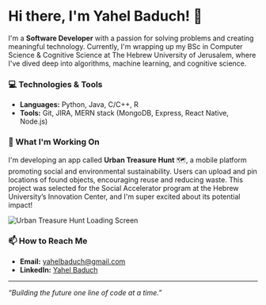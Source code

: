 # Hi there, I'm Yahel Baduch! 👋

I'm a **Software Developer** with a passion for solving problems and creating meaningful technology. Currently, I'm wrapping up my BSc in Computer Science & Cognitive Science at The Hebrew University of Jerusalem, where I've dived deep into algorithms, machine learning, and cognitive science.

### 💻 Technologies & Tools
- **Languages:** Python, Java, C/C++, R
- **Tools:** Git, JIRA, MERN stack (MongoDB, Express, React Native, Node.js)

### 🌱 What I'm Working On
I'm developing an app called **Urban Treasure Hunt** 🗺️, a mobile platform promoting social and environmental sustainability. Users can upload and pin locations of found objects, encouraging reuse and reducing waste. This project was selected for the Social Accelerator program at the Hebrew University’s Innovation Center, and I'm super excited about its potential impact!

![Urban Treasure Hunt Loading Screen](ScreenRecording2024-05-21at16.37.39-ezgif.com-video-to-gif-converter.gif.gif)

### 📫 How to Reach Me
- **Email:** [yahelbaduch@gmail.com](mailto:yahelbaduch@gmail.com)
- **LinkedIn:** [Yahel Baduch](http://www.linkedin.com/in/yahel-baduch)

---

_“Building the future one line of code at a time.”_
